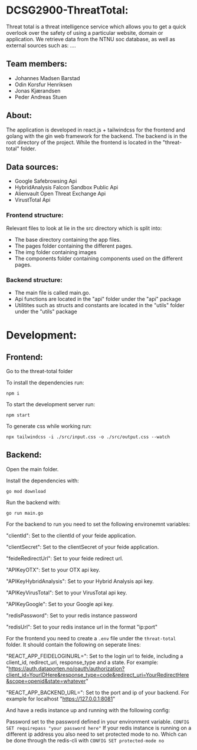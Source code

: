 # DCSG2900-ThreatTotal:

Threat total is a threat intelligence service which allows you to get a quick overlook over the safety of using a particular website, 
domain or application. 
We retrieve data from the NTNU soc database, as well as external sources such as: .... 

## Team members:

* Johannes Madsen Barstad
* Odin Korsfur Henriksen
* Jonas Kjærandsen
* Peder Andreas Stuen

## About:

The application is developed in react.js + tailwindcss for the frontend and golang with the gin web framework for the backend.
The backend is in the root directory of the project.
While the frontend is located in the "threat-total" folder.

## Data sources:
- Google Safebrowsing Api
- HybridAnalysis Falcon Sandbox Public Api
- Alienvault Open Threat Exchange Api
- VirustTotal Api


### Frontend structure:
Relevant files to look at lie in the src directory which is split into:
- The base directory containing the app files.
- The pages folder containing the different pages.
- The img folder containing images
- The components folder containing components used on the different pages.

### Backend structure:
- The main file is called main.go.
- Api functions are located in the "api" folder under the "api" package
- Utilitites such as structs and constants are located in the "utils" folder under the "utils" package


# Development:

## Frontend:

Go to the threat-total folder

To install the dependencies run:

`npm i`

To start the development server run:

`npm start`

To generate css while working run:

`npx tailwindcss -i ./src/input.css -o ./src/output.css --watch`

## Backend:

Open the main folder.

Install the dependencies with:

`go mod download`

Run the backend with:

`go run main.go`

For the backend to run you need to set the following environemnt variables:

"clientId": Set to the clientId of your feide application.

"clientSecret": Set to the clientSecret of your feide application.

"feideRedirectUrl": Set to your feide redirect url.

"APIKeyOTX": Set to your OTX api key.

"APIKeyHybridAnalysis": Set to your Hybrid Analysis api key.

"APIKeyVirusTotal": Set to your VirusTotal api key.

"APIKeyGoogle": Set to your Google api key.

"redisPassword": Set to your redis instance password

"redisUrl": Set to your redis instance url in the format "ip:port"

For the frontend you need to create a `.env` file under the `threat-total` folder. It should contain the following on seperate lines:

"REACT_APP_FEIDELOGINURL=": Set to the login url to feide, including a client_id, redirect_uri, response_type and a state.
For example: "https://auth.dataporten.no/oauth/authorization?client_id=YourIDHere&response_type=code&redirect_uri=YourRedirectHere&scope=openid&state=whatever"

"REACT_APP_BACKEND_URL=": Set to the port and ip of your backend. For example for localhost "https://127.0.0.1:8081"

And have a redis instance up and running with the following config:

Password set to the password defined in your environment variable.
`CONFIG SET requirepass "your password here"`
If your redis instance is running on a different ip address you also need to set
protected mode to no.
Which can be done through the redis-cli with `CONFIG SET protected-mode no`
